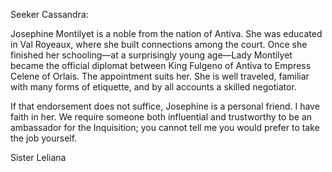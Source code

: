 Seeker Cassandra:

Josephine Montilyet is a noble from the nation of Antiva. She was educated in Val Royeaux, where she built connections among the court. Once she finished her schooling—at a surprisingly young age—Lady Montilyet became the official diplomat between King Fulgeno of Antiva to Empress Celene of Orlais. The appointment suits her. She is well traveled, familiar with many forms of etiquette, and by all accounts a skilled negotiator.

If that endorsement does not suffice, Josephine is a personal friend. I have faith in her. We require someone both influential and trustworthy to be an ambassador for the Inquisition; you cannot tell me you would prefer to take the job yourself.

Sister Leliana
